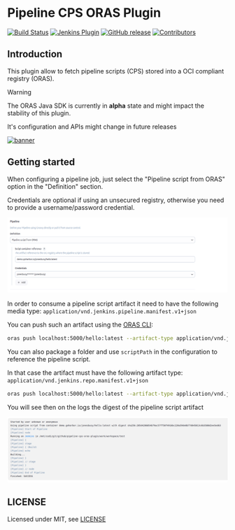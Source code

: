 # Pipeline CPS ORAS Plugin

[![Build Status](https://ci.jenkins.io/buildStatus/icon?job=Plugins/pipeline-cps-oras-plugin/main)](https://ci.jenkins.io/job/plugins/job/pipeline-cps-oras-plugin/)
[![Jenkins Plugin](https://img.shields.io/jenkins/plugin/v/pipeline-cps-oras.svg)](https://plugins.jenkins.io/pipeline-cps-oras/)
[![GitHub release](https://img.shields.io/github/release/jenkinsci/pipeline-cps-oras-plugin.svg?label=changelog)](https://github.com/jenkinsci/pipeline-cps-oras-plugin/releases/latest)
[![Contributors](https://img.shields.io/github/contributors/jenkinsci/pipeline-cps-oras-plugin.svg)](https://github.com/jenkinsci/pipeline-cps-oras-plugin/graphs/contributors)

## Introduction

This plugin allow to fetch pipeline scripts (CPS) stored into a OCI compliant registry (ORAS).

> [!WARNING]
> The ORAS Java SDK is currently in **alpha** state and might impact the stability of this plugin.
>
> It's configuration and APIs might change in future releases

<p align="left">
<a href="https://oras.land/"><img src="https://oras.land/img/oras.svg" alt="banner" width="200px"></a>
</p>


## Getting started

When configuring a pipeline job, just select the "Pipeline script from ORAS" option in the "Definition" section.

Credentials are optional if using an unsecured registry, otherwise you need to provide a username/password credential.

![config.png](docs/config.png)

In order to consume a pipeline script artifact it need to have the following media type: `application/vnd.jenkins.pipeline.manifest.v1+json`

You can push such an artifact using the [ORAS CLI](https://oras.land/docs/commands/oras_push):

```bash
oras push localhost:5000/hello:latest --artifact-type application/vnd.jenkins.pipeline.manifest.v1+json Jenkinsfile
```

You can also package a folder and use `scriptPath` in the configuration to reference the pipeline script.

In that case the artifact must have the following artifact type: `application/vnd.jenkins.repo.manifest.v1+json`

```bash
oras push localhost:5000/hello:latest --artifact-type application/vnd.jenkins.repo.manifest.v1+json .
```

You will see then on the logs the digest of the pipeline script artifact

![log.png](docs/log.png)

## LICENSE

Licensed under MIT, see [LICENSE](LICENSE.md)


